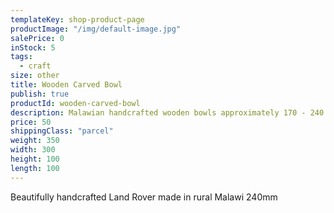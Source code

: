 ```yaml
---
templateKey: shop-product-page
productImage: "/img/default-image.jpg"
salePrice: 0
inStock: 5
tags:
  - craft
size: other
title: Wooden Carved Bowl
publish: true
productId: wooden-carved-bowl
description: Malawian handcrafted wooden bowls approximately 170 - 240 mm
price: 50
shippingClass: "parcel"
weight: 350
width: 300
height: 100
length: 100
---
```


Beautifully handcrafted Land Rover made in rural Malawi 240mm
